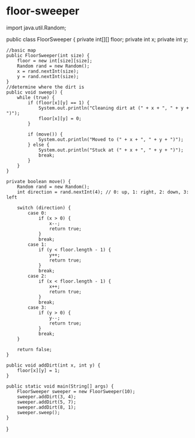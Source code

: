 # floor-sweeper
import java.util.Random;

public class FloorSweeper {
    private int[][] floor;
    private int x;
    private int y;
    
    //basic map
    public FloorSweeper(int size) {
        floor = new int[size][size];
        Random rand = new Random();
        x = rand.nextInt(size);
        y = rand.nextInt(size);
    }
    //determine where the dirt is
    public void sweep() {
        while (true) {
            if (floor[x][y] == 1) {
                System.out.println("Cleaning dirt at (" + x + ", " + y + ")");
                floor[x][y] = 0;
            }

            if (move()) {
                System.out.println("Moved to (" + x + ", " + y + ")");
            } else {
                System.out.println("Stuck at (" + x + ", " + y + ")");
                break;
            }
        }
    }

    private boolean move() {
        Random rand = new Random();
        int direction = rand.nextInt(4); // 0: up, 1: right, 2: down, 3: left

        switch (direction) {
            case 0:
                if (x > 0) {
                    x--;
                    return true;
                }
                break;
            case 1:
                if (y < floor.length - 1) {
                    y++;
                    return true;
                }
                break;
            case 2:
                if (x < floor.length - 1) {
                    x++;
                    return true;
                }
                break;
            case 3:
                if (y > 0) {
                    y--;
                    return true;
                }
                break;
        }

        return false;
    }

    public void addDirt(int x, int y) {
        floor[x][y] = 1;
    }

    public static void main(String[] args) {
        FloorSweeper sweeper = new FloorSweeper(10);
        sweeper.addDirt(3, 4);
        sweeper.addDirt(5, 7);
        sweeper.addDirt(8, 1);
        sweeper.sweep();
    }
}

